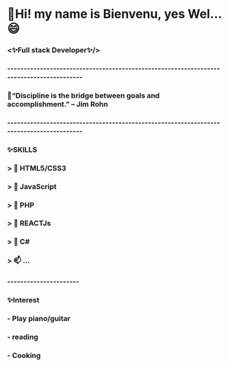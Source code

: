 ###  <h1>👋Hi! my name is Bienvenu, yes Wel...😄 </h1>
### 
###  <h3><✨Full stack Developer✨/></h3>
###  ----------------------------------------------------------------------------------------
###          
###  <p>💬“Discipline is the bridge between goals and accomplishment.” – Jim Rohn</p> 
###  
###  ----------------------------------------------------------------------------------------
###  ✨SKILLS
###
###       > 🔭 HTML5/CSS3
###       > 🌱 JavaScript
###       > 👯 PHP
###       > 🤔 REACTJs
###       > 💬 C#
###       > 📫 ...
###  ----------------------
###  ✨Interest
###       - Play piano/guitar
###       - reading
###       - Cooking

<!--
**OBS2023/OBS2023** is ⚡ a ✨ _special_ ✨ repository because its `README.md` (this file) appears on your GitHub profile.

Here are some ideas to get you started:

- 🔭 I’m currently working on ...
- 🌱 I’m currently learning ...
- 👯 I’m looking to collaborate on ...
- 🤔 I’m looking for help with ...
- 💬 Ask me about ...
- 📫 How to reach me: ...
- 😄 Pronouns: ...
- ⚡ Fun fact: ...
-->
  
